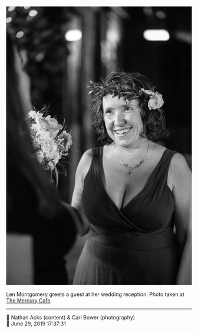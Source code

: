 ![Len Montgomery greets a guest at her wedding reception](assets/48dc55167a2ef35f8582beaa4e39feac.webp)

Len Montgomery greets a guest at her wedding reception. Photo taken at [The Mercury Cafe](http://mercurycafe.com/).

- - - -

<span aria-hidden="true">👥</span> Nathan Acks (content) & Carl Bower (photography)  
<span aria-hidden="true">📅</span> June 29, 2019 17:37:31
